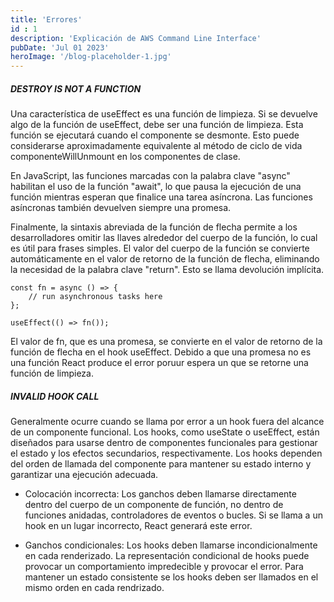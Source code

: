 ```yaml
---
title: 'Errores'
id : 1
description: 'Explicación de AWS Command Line Interface'
pubDate: 'Jul 01 2023'
heroImage: '/blog-placeholder-1.jpg'
---
```


##### DESTROY IS NOT A FUNCTION

Una característica de useEffect es una función de limpieza. Si se devuelve algo de la función de useEffect, debe ser una función de limpieza. Esta función se ejecutará cuando el componente se desmonte. Esto puede considerarse aproximadamente equivalente al método de ciclo de vida componenteWillUnmount en los componentes de clase.

En JavaScript, las funciones marcadas con la palabra clave "async" habilitan el uso de la función "await", lo que pausa la ejecución de una función mientras esperan que finalice una tarea asíncrona. Las funciones asíncronas también devuelven siempre una promesa. 

Finalmente, la sintaxis abreviada de la función de flecha permite a los desarrolladores omitir las llaves alrededor del cuerpo de la función, lo cual es útil para frases simples. El valor del cuerpo de la función se convierte automáticamente en el valor de retorno de la función de flecha, eliminando la necesidad de la palabra clave "return". Esto se llama devolución implícita.

```
const fn = async () => {
    // run asynchronous tasks here
};

useEffect(() => fn());
```

El valor de fn, que es una promesa, se convierte en el valor de retorno de la función de flecha en el hook useEffect. Debido a que una promesa no es una función React produce el error poruur espera un que se retorne una función de limpieza.


##### INVALID HOOK CALL
Generalmente ocurre cuando se llama por error a un hook fuera del alcance de un componente funcional. Los hooks, como useState o useEffect, están diseñados para usarse dentro de componentes funcionales para gestionar el estado y los efectos secundarios, respectivamente. Los hooks dependen del orden de llamada del componente para mantener su estado interno y garantizar una ejecución adecuada.

- Colocación incorrecta: Los ganchos deben llamarse directamente dentro del cuerpo de un componente de función, no dentro de funciones anidadas, controladores de eventos o bucles. Si se llama a un hook en un lugar incorrecto, React generará este error.
    
- Ganchos condicionales: Los hooks deben llamarse incondicionalmente en cada renderizado. La representación condicional de hooks puede provocar un comportamiento impredecible y provocar el error. Para mantener un estado consistente se los hooks deben ser llamados en el mismo orden en cada rendrizado.
